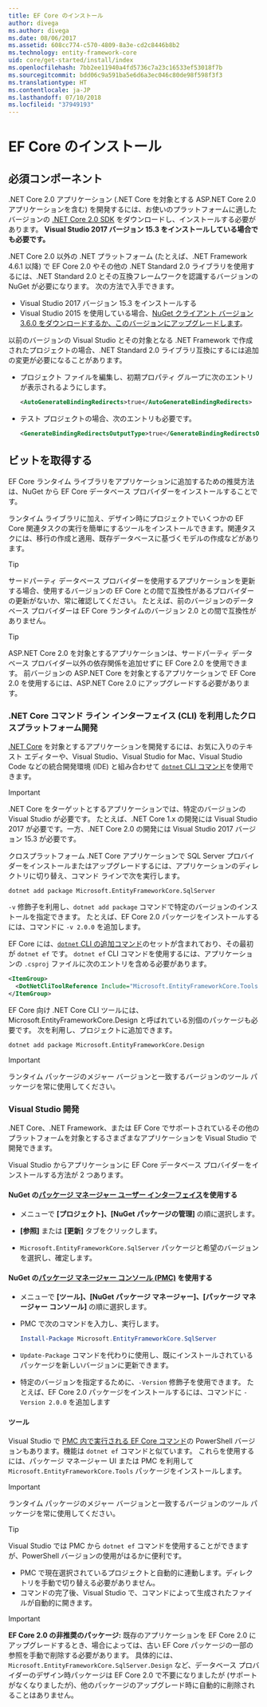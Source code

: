 ```yaml
---
title: EF Core のインストール
author: divega
ms.author: divega
ms.date: 08/06/2017
ms.assetid: 608cc774-c570-4809-8a3e-cd2c8446b8b2
ms.technology: entity-framework-core
uid: core/get-started/install/index
ms.openlocfilehash: 7bb2ee11940a4fd5736c7a23c16533ef53018f7b
ms.sourcegitcommit: bdd06c9a591ba5e6d6a3ec046c80de98f598f3f3
ms.translationtype: HT
ms.contentlocale: ja-JP
ms.lasthandoff: 07/10/2018
ms.locfileid: "37949193"
---
```

# <a name="installing-ef-core"></a>EF Core のインストール

## <a name="prerequisites"></a>必須コンポーネント

.NET Core 2.0 アプリケーション (.NET Core を対象とする ASP.NET Core 2.0 アプリケーションを含む) を開発するには、お使いのプラットフォームに適したバージョンの [.NET Core 2.0 SDK](https://www.microsoft.com/net/download/core) をダウンロードし、インストールする必要があります。 **Visual Studio 2017 バージョン 15.3 をインストールしている場合でも必要です。**

.NET Core 2.0 以外の .NET プラットフォーム (たとえば、.NET Framework 4.6.1 以降) で EF Core 2.0 やその他の .NET Standard 2.0 ライブラリを使用するには、.NET Standard 2.0 とその互換フレームワークを認識するバージョンの NuGet が必要になります。 次の方法で入手できます。

* Visual Studio 2017 バージョン 15.3 をインストールする
* Visual Studio 2015 を使用している場合、[NuGet クライアント バージョン 3.6.0 をダウンロードするか、このバージョンにアップグレードします](https://www.nuget.org/downloads)。

以前のバージョンの Visual Studio とその対象となる .NET Framework で作成されたプロジェクトの場合、.NET Standard 2.0 ライブラリ互換にするには追加の変更が必要になることがあります。

* プロジェクト ファイルを編集し、初期プロパティ グループに次のエントリが表示されるようにします。
  ``` xml
  <AutoGenerateBindingRedirects>true</AutoGenerateBindingRedirects>
  ```

* テスト プロジェクトの場合、次のエントリも必要です。
  ``` xml
  <GenerateBindingRedirectsOutputType>true</GenerateBindingRedirectsOutputType>
  ```

## <a name="getting-the-bits"></a>ビットを取得する
EF Core ランタイム ライブラリをアプリケーションに追加するための推奨方法は、NuGet から EF Core データベース プロバイダーをインストールすることです。

ランタイム ライブラリに加え、デザイン時にプロジェクトでいくつかの EF Core 関連タスクの実行を簡単にするツールをインストールできます。関連タスクには、移行の作成と適用、既存データベースに基づくモデルの作成などがあります。

> [!TIP]  
> サードパーティ データベース プロバイダーを使用するアプリケーションを更新する場合、使用するバージョンの EF Core との間で互換性があるプロバイダーの更新がないか、常に確認してください。 たとえば、前のバージョンのデータベース プロバイダーは EF Core ランタイムのバージョン 2.0 との間で互換性がありません。  

> [!TIP]  
> ASP.NET Core 2.0 を対象とするアプリケーションは、サードパーティ データベース プロバイダー以外の依存関係を追加せずに EF Core 2.0 を使用できます。 前バージョンの ASP.NET Core を対象とするアプリケーションで EF Core 2.0 を使用するには、ASP.NET Core 2.0 にアップグレードする必要があります。

<a name="cli"></a>
### <a name="cross-platform-development-using-the-net-core-command-line-interface-cli"></a>.NET Core コマンド ライン インターフェイス (CLI) を利用したクロスプラットフォーム開発

[.NET Core](https://www.microsoft.com/net/download/core) を対象とするアプリケーションを開発するには、お気に入りのテキスト エディターや、Visual Studio、Visual Studio for Mac、Visual Studio Code などの統合開発環境 (IDE) と組み合わせて [`dotnet` CLI コマンド](https://docs.microsoft.com/dotnet/core/tools/)を使用できます。

> [!IMPORTANT]  
> .NET Core をターゲットとするアプリケーションでは、特定のバージョンの Visual Studio が必要です。 たとえば、.NET Core 1.x の開発には Visual Studio 2017 が必要です。一方、.NET Core 2.0 の開発には Visual Studio 2017 バージョン 15.3 が必要です。

クロスプラットフォーム .NET Core アプリケーションで SQL Server プロバイダーをインストールまたはアップグレードするには、アプリケーションのディレクトリに切り替え、コマンド ラインで次を実行します。

``` Console
dotnet add package Microsoft.EntityFrameworkCore.SqlServer
```

`-v` 修飾子を利用し、`dotnet add package` コマンドで特定のバージョンのインストールを指定できます。 たとえば、EF Core 2.0 パッケージをインストールするには、コマンドに `-v 2.0.0` を追加します。

EF Core には、[`dotnet` CLI の追加コマンド](../../miscellaneous/cli/dotnet.md)のセットが含まれており、その最初が `dotnet ef` です。 `dotnet ef` CLI コマンドを使用するには、アプリケーションの `.csproj` ファイルに次のエントリを含める必要があります。

``` xml
<ItemGroup>
  <DotNetCliToolReference Include="Microsoft.EntityFrameworkCore.Tools.DotNet" Version="2.0.0" />
</ItemGroup>
```

EF Core 向け .NET Core CLI ツールには、Microsoft.EntityFrameworkCore.Design と呼ばれている別個のパッケージも必要です。 次を利用し、プロジェクトに追加できます。

``` Console
dotnet add package Microsoft.EntityFrameworkCore.Design
```

> [!IMPORTANT]  
> ランタイム パッケージのメジャー バージョンと一致するバージョンのツール パッケージを常に使用してください。

<a name="visual-studio"></a>
### <a name="visual-studio-development"></a>Visual Studio 開発

.NET Core、.NET Framework、または EF Core でサポートされているその他のプラットフォームを対象とするさまざまなアプリケーションを Visual Studio で開発できます。

Visual Studio からアプリケーションに EF Core データベース プロバイダーをインストールする方法が 2 つあります。

#### <a name="using-nugets-package-manager-user-interfacehttpsdocsmicrosoftcomnugettoolspackage-manager-ui"></a>NuGet の[パッケージ マネージャー ユーザー インターフェイス](https://docs.microsoft.com/nuget/tools/package-manager-ui)を使用する

* メニューで **[プロジェクト]、[NuGet パッケージの管理]** の順に選択します。

* **[参照]** または **[更新]** タブをクリックします。

* `Microsoft.EntityFrameworkCore.SqlServer` パッケージと希望のバージョンを選択し、確定します。

#### <a name="using-nugets-package-manager-console-pmchttpsdocsmicrosoftcomnugettoolspackage-manager-console"></a>NuGet の[パッケージ マネージャー コンソール (PMC)](https://docs.microsoft.com/nuget/tools/package-manager-console) を使用する

* メニューで **[ツール]、[NuGet パッケージ マネージャー]、[パッケージ マネージャー コンソール]** の順に選択します。

* PMC で次のコマンドを入力し、実行します。

  ``` PowerShell  
  Install-Package Microsoft.EntityFrameworkCore.SqlServer
  ```
* `Update-Package` コマンドを代わりに使用し、既にインストールされているパッケージを新しいバージョンに更新できます。

* 特定のバージョンを指定するために、`-Version` 修飾子を使用できます。 たとえば、EF Core 2.0 パッケージをインストールするには、コマンドに `-Version 2.0.0` を追加します

#### <a name="tools"></a>ツール

Visual Studio で [PMC 内で実行される EF Core コマンド](../../miscellaneous/cli/powershell.md)の PowerShell バージョンもあります。機能は `dotnet ef` コマンドと似ています。 これらを使用するには、パッケージ マネージャー UI または PMC を利用して `Microsoft.EntityFrameworkCore.Tools` パッケージをインストールします。

> [!IMPORTANT]  
> ランタイム パッケージのメジャー バージョンと一致するバージョンのツール パッケージを常に使用してください。

> [!TIP]  
> Visual Studio では PMC から `dotnet ef` コマンドを使用することができますが、PowerShell バージョンの使用がはるかに便利です。
> * PMC で現在選択されているプロジェクトと自動的に連動します。ディレクトリを手動で切り替える必要がありません。  
> * コマンドの完了後、Visual Studio で、コマンドによって生成されたファイルが自動的に開きます。

> [!IMPORTANT]  
> **EF Core 2.0 の非推奨のパッケージ:** 既存のアプリケーションを EF Core 2.0 にアップグレードするとき、場合によっては、古い EF Core パッケージの一部の参照を手動で削除する必要があります。 具体的には、`Microsoft.EntityFrameworkCore.SqlServer.Design` など、データベース プロバイダーのデザイン時パッケージは EF Core 2.0 で不要になりましたが (サポートがなくなりましたが)、他のパッケージのアップグレード時に自動的に削除されることはありません。
